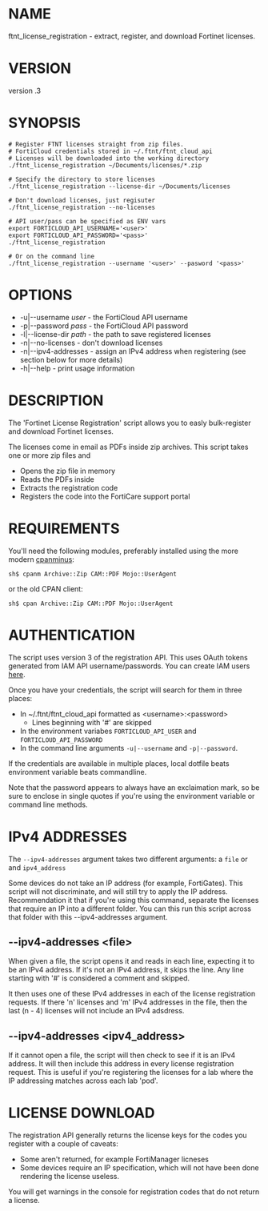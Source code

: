# NAME

ftnt\_license\_registration - extract, register, and download Fortinet licenses.

# VERSION

version .3

# SYNOPSIS

    # Register FTNT licenses straight from zip files.
    # FortiCloud credentials stored in ~/.ftnt/ftnt_cloud_api
    # Licenses will be downloaded into the working directory
    ./ftnt_license_registration ~/Documents/licenses/*.zip

    # Specify the directory to store licenses
    ./ftnt_license_registration --license-dir ~/Documents/licenses

    # Don't download licenses, just regisuter
    ./ftnt_license_registration --no-licenses

    # API user/pass can be specified as ENV vars
    export FORTICLOUD_API_USERNAME='<user>'
    export FORTICLOUD_API_PASSWORD='<pass>'
    ./ftnt_license_registration

    # Or on the command line
    ./ftnt_license_registration --username '<user>' --pasword '<pass>'

# OPTIONS

- -u|--username _user_ - the FortiCloud API username
- -p|--password _pass_ - the FortiCloud API password
- -l|--license-dir _path_ - the path to save registered licenses
- -n|--no-licenses - don't download licenses
- -n|--ipv4-addresses - assign an IPv4 address when registering (see section below for more details)
- -h|--help - print usage information

# DESCRIPTION

The 'Fortinet License Registration' script allows you to easly bulk-register and download Fortinet licenses.

The licenses come in email as PDFs inside zip archives. This script takes one or more zip files and

- Opens the zip file in memory
- Reads the PDFs inside
- Extracts the registration code
- Registers the code into the FortiCare support portal

# REQUIREMENTS

You'll need the following modules, preferably installed using the more modern [cpanminus](https://metacpan.org/pod/App::cpanminus):

    sh$ cpanm Archive::Zip CAM::PDF Mojo::UserAgent

or the old CPAN client:

    sh$ cpan Archive::Zip CAM::PDF Mojo::UserAgent

# AUTHENTICATION

The script uses version 3 of the registration API. This uses OAuth tokens generated from IAM API username/passwords. You can create IAM users [here](https://support.fortinet.com/iam/#/api-user).

Once you have your credentials, the script will search for them in three places:

- In ~/.ftnt/ftnt\_cloud\_api formatted as &lt;username>:&lt;password>
    - Lines beginning with '#' are skipped
- In the environment variabes `FORTICLOUD_API_USER` and `FORTICLOUD_API_PASSWORD`
- In the command line arguments `-u|--username` and `-p|--password`.

If the credentials are available in multiple places, local dotfile beats environment variable beats commandline.

Note that the password appears to always have an exclaimation mark, so be sure to enclose in single quotes if you're using the environment variable or command line methods.

# IPv4 ADDRESSES

The `--ipv4-addresses` argument takes two different arguments: a `file` or and `ipv4_address`

Some devices do not take an IP address (for example, FortiGates). This script will not discriminate, and will still try to apply the IP address. Recommendation it that if you're using this command, separate the licenses that require an IP into a different folder. You can this run this script across that folder with this --ipv4-addresses argument.

## --ipv4-addresses &lt;file>

When given a file, the script opens it and reads in each line, expecting it to be an IPv4 address. If it's not an IPv4 address, it skips the
 line. Any line starting with '#' is considered a comment and skipped.

It then uses one of these IPv4 addresses in each of the license registration requests. If there 'n' licenses and 'm' IPv4 addresses in the file, then the last (n - 4) licenses will not include an IPv4 adsdress.

## --ipv4-addresses &lt;ipv4\_address>

If it cannot open a file, the script will then check to see if it is an IPv4 address. It will then include this address in every license registration request. This is useful if you're registering the licenses for a lab where the IP addressing matches across each lab 'pod'.

# LICENSE DOWNLOAD

The registration API generally returns the license keys for the codes you register with a couple of caveats:

- Some aren't returned, for example FortiManager licneses
- Some devices require an IP specification, which will not have been done rendering the license useless.

You will get warnings in the console for registration codes that do not return a license.
